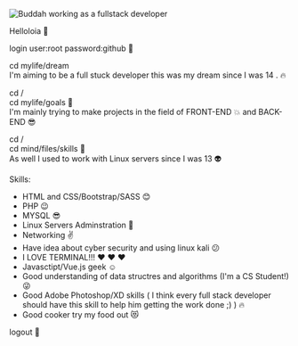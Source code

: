 ![Buddah working as a fullstack developer](https://www.alfajer-dc.com/wp-content/uploads/2021/01/111111.gif)<br/>

Helloloia  👋 <br/>

login user:root password:github :cop:<br/>

cd mylife/dream <br/>
I'm aiming to be a full stuck developer this was my dream since I was 14 . :fire:<br/>

cd /<br/>
cd mylife/goals :running:<br/>
I'm mainly trying to make projects in the field of FRONT-END :boom: and BACK-END :sunglasses:<br/>

cd / <br/>
cd mind/files/skills :nail_care:<br/>
As well I used to work with Linux servers since I was 13 :alien: <br/>

Skills: <br/>
- HTML and CSS/Bootstrap/SASS :blush:<br/>
- PHP :wink:<br/>
- MYSQL :sunglasses:<br/>
- Linux Servers Adminstration :clap:<br/>
- Networking :v:<br/>
- Have idea about cyber security and using linux kali :confused:<br/>
- I LOVE TERMINAL!!! :heart: :heart: :heart:<br/>
- Javasctipt/Vue.js geek :relaxed:<br/>
- Good understanding of data structres and algorithms (I'm a CS Student!) :stuck_out_tongue_winking_eye:<br/>
- Good Adobe Photoshop/XD skills ( I think every full stack developer should have this skill to help him getting the work done ;) ) :fire:<br/>
- Good cooker try my food out :heart_eyes_cat:<br/>

logout :cop:


